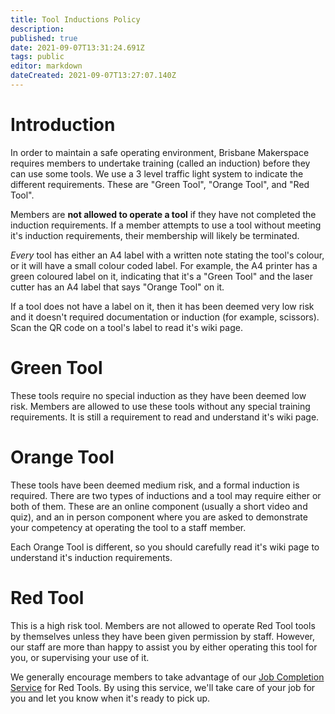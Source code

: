 ```yaml
---
title: Tool Inductions Policy
description: 
published: true
date: 2021-09-07T13:31:24.691Z
tags: public
editor: markdown
dateCreated: 2021-09-07T13:27:07.140Z
---
```


# Introduction
In order to maintain a safe operating environment, Brisbane Makerspace requires members to undertake training (called an induction) before they can use some tools. We use a 3 level traffic light system to indicate the different requirements. These are "Green Tool", "Orange Tool", and "Red Tool".

Members are **not allowed to operate a tool**  if they have not completed the induction requirements. If a member attempts to use a tool without meeting it's induction requirements, their membership will likely be terminated.

*Every* tool has either an A4 label with a written note stating the tool's colour, or it will have a small colour coded label. For example, the A4 printer has a green coloured label on it, indicating that it's a "Green Tool" and the laser cutter has an A4 label that says "Orange Tool" on it.

If a tool does not have a label on it, then it has been deemed very low risk and it doesn't required documentation or induction (for example, scissors). Scan the QR code on a tool's label to read it's wiki page.

# Green Tool
These tools require no special induction as they have been deemed low risk. Members are allowed to use these tools without any special training requirements. It is still a requirement to read and understand it's wiki page.

# Orange Tool
These tools have been deemed medium risk, and a formal induction is required. There are two types of inductions and a tool may require either or both of them. These are an online component (usually a short video and quiz), and an in person component where you are asked to demonstrate your competency at operating the tool to a staff member.

Each Orange Tool is different, so you should carefully read it's wiki page to understand it's induction requirements.

# Red Tool
This is a high risk tool. Members are not allowed to operate Red Tool tools by themselves unless they have been given permission by staff. However, our staff are more than happy to assist you by either operating this tool for you, or supervising your use of it.

We generally encourage members to take advantage of our [Job Completion Service](/services/job-completion) for Red Tools. By using this service, we'll take care of your job for you and let you know when it's ready to pick up.
